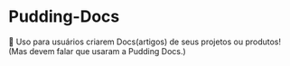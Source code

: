 # Pudding-Docs
📝 Uso para usuários criarem Docs(artigos) de seus projetos ou produtos! (Mas devem falar que usaram a Pudding Docs.)
